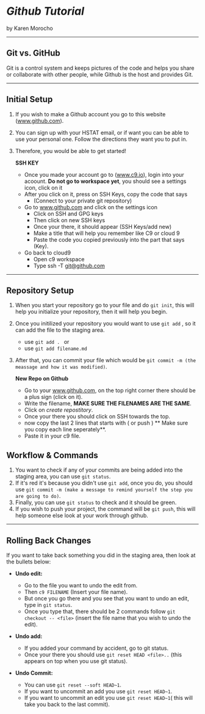 # _Github Tutorial_

by Karen Morocho

---
## Git vs. GitHub
Git is a control system and keeps pictures of the code and helps you share or collaborate with other people, while Github is the host and provides Git.

---
## Initial Setup
1. If you wish to make a Github account you go to this website (www.github.com).
2. You can sign up with your HSTAT email, or if want you can be able to use your personal one. Follow the directions they want you to put in.
3. Therefore, you would be able to get started!

    
     **SSH KEY**
    *  Once you made your account go to (www.c9.io), login into your acoount. **Do not go to workspace yet**, you should see a settings icon, click on it
    * After you click on it, press on SSH Keys, copy the code that says 
        *  (Connect to your private git repository)
    *  Go to www.github.com and click on the settings icon 
        * Click on SSH and GPG keys
        * Then click on new SSH keys 
        * Once your there, it should appear (SSH Keys/add new)
        * Make a title that will help you remember like C9 or cloud 9
        * Paste the code you copied previously into the part that says (Key).
    * Go back to cloud9 
        *  Open c9 workspace 
        *  Type ssh -T git@github.com


---
## Repository Setup
1. When you start your repository go to your file and  do ```git init```, this will help you initialize your repository, then it will help you begin.
2. Once you initilized your repository you would want to use ```git add``` , so it can add the file to the staging area.
    * use ```git add . ```  or 
    * use ```git add filename.md```
3. After that, you can commit your file which would be ```git commit -m (the  meassage and how it was modified)```.

      **New Repo on Github**
     * Go to your www.github.com, on the top right corner there should be a plus sign (click on it).
     * Write the filename, **MAKE SURE THE FILENAMES ARE THE SAME**.
     * Click on _create repostitory_.
     * Once your there you should click on SSH towards the top.
     * now copy the last 2 lines that starts with ( or push ) ** Make sure you copy each line seperately**.
     * Paste it in your c9 file.
     
## Workflow & Commands
1. You want to check if any of your commits are being added into the staging area, you can use ```git status```.
2. If it's red it's because you didn't use ```git add```, once you do, you should use ```git commit -m (make a message to remind yourself the step you are going to do)```. 
3. Finally, you can use ```git status```  to check and it should be green. 
4. If you wish to push your project, the command will be ```git push```, this will help someone else look at your work through github.


---
## Rolling Back Changes 
If you want to take back something you did in the staging area, then look at the bullets below:
* **Undo edit:**
  *   Go to the file you want to undo the edit from.
  *   Then ```c9 FILENAME``` (Insert your file name).
  *   But once you go there and you see that you want to undo an edit, type in ```git status```.
  *   Once you type that, there should be 2 commands follow ```git checkout -- <file>``` (insert the file name that you wish to undo the edit).
* **Undo add:**
    *   If you added your command by accident, go to git status.
    *   Once your there you should use ```git reset HEAD <file>..``` (this appears on top when you use git status).
* **Undo Commit:**


  * You can use ``git reset --soft HEAD~1``.
  * If you want to uncommit an add you use ``git reset HEAD~1``.
  * If you want to uncommit an edit you use ```git reset HEAD~1```( this will take you back to the last commit).
  